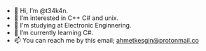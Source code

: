 - 👋 Hi, I’m @t34k4n.
- 👀 I’m interested in C++ C# and unix.
- 👀 I'm studying at Electronic Enginnering.
- 🌱 I’m currently learning C#.
- 📫 You can reach me by this email;
ahmetkesgin@protonmail.co

